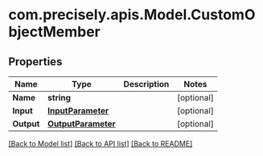 # com.precisely.apis.Model.CustomObjectMember
## Properties

Name | Type | Description | Notes
------------ | ------------- | ------------- | -------------
**Name** | **string** |  | [optional] 
**Input** | [**InputParameter**](InputParameter.md) |  | [optional] 
**Output** | [**OutputParameter**](OutputParameter.md) |  | [optional] 

[[Back to Model list]](../README.md#documentation-for-models) [[Back to API list]](../README.md#documentation-for-api-endpoints) [[Back to README]](../README.md)

